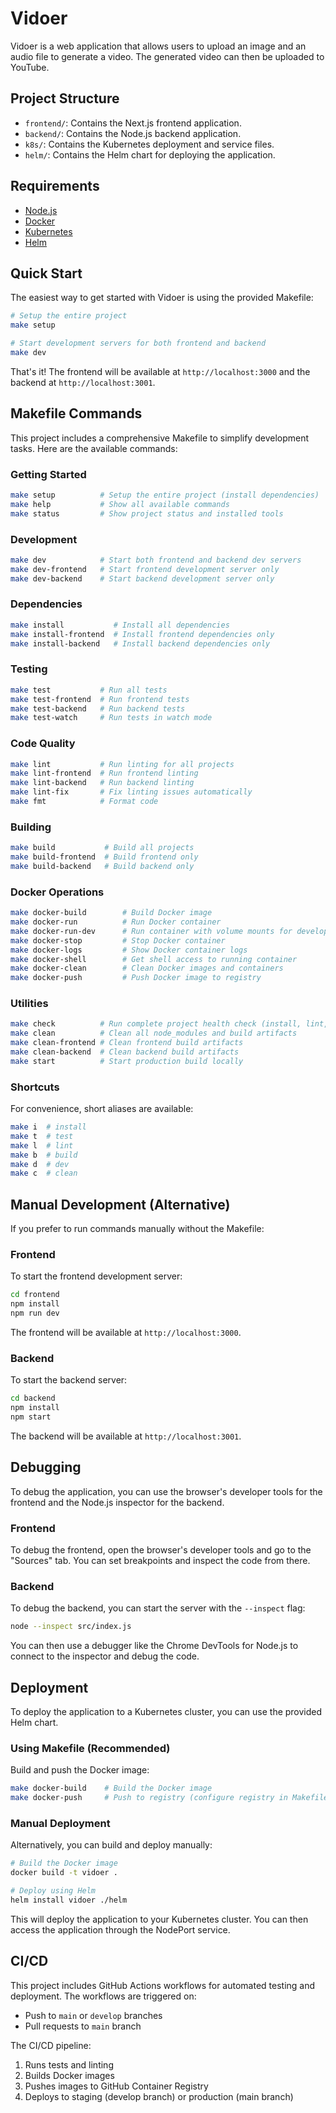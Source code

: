 # Vidoer

Vidoer is a web application that allows users to upload an image and an audio file to generate a video. The generated video can then be uploaded to YouTube.

## Project Structure

- `frontend/`: Contains the Next.js frontend application.
- `backend/`: Contains the Node.js backend application.
- `k8s/`: Contains the Kubernetes deployment and service files.
- `helm/`: Contains the Helm chart for deploying the application.

## Requirements

- [Node.js](https://nodejs.org/)
- [Docker](https://www.docker.com/)
- [Kubernetes](https://kubernetes.io/)
- [Helm](https://helm.sh/)

## Quick Start

The easiest way to get started with Vidoer is using the provided Makefile:

```bash
# Setup the entire project
make setup

# Start development servers for both frontend and backend
make dev
```

That's it! The frontend will be available at `http://localhost:3000` and the backend at `http://localhost:3001`.

## Makefile Commands

This project includes a comprehensive Makefile to simplify development tasks. Here are the available commands:

### Getting Started
```bash
make setup          # Setup the entire project (install dependencies)
make help           # Show all available commands
make status         # Show project status and installed tools
```

### Development
```bash
make dev            # Start both frontend and backend dev servers
make dev-frontend   # Start frontend development server only
make dev-backend    # Start backend development server only
```

### Dependencies
```bash
make install           # Install all dependencies
make install-frontend  # Install frontend dependencies only
make install-backend   # Install backend dependencies only
```

### Testing
```bash
make test           # Run all tests
make test-frontend  # Run frontend tests
make test-backend   # Run backend tests
make test-watch     # Run tests in watch mode
```

### Code Quality
```bash
make lint           # Run linting for all projects
make lint-frontend  # Run frontend linting
make lint-backend   # Run backend linting
make lint-fix       # Fix linting issues automatically
make fmt            # Format code
```

### Building
```bash
make build           # Build all projects
make build-frontend  # Build frontend only
make build-backend   # Build backend only
```

### Docker Operations
```bash
make docker-build        # Build Docker image
make docker-run          # Run Docker container
make docker-run-dev      # Run container with volume mounts for development
make docker-stop         # Stop Docker container
make docker-logs         # Show Docker container logs
make docker-shell        # Get shell access to running container
make docker-clean        # Clean Docker images and containers
make docker-push         # Push Docker image to registry
```

### Utilities
```bash
make check          # Run complete project health check (install, lint, test, build)
make clean          # Clean all node_modules and build artifacts
make clean-frontend # Clean frontend build artifacts
make clean-backend  # Clean backend build artifacts
make start          # Start production build locally
```

### Shortcuts
For convenience, short aliases are available:
```bash
make i  # install
make t  # test
make l  # lint
make b  # build
make d  # dev
make c  # clean
```

## Manual Development (Alternative)

If you prefer to run commands manually without the Makefile:

### Frontend

To start the frontend development server:

```bash
cd frontend
npm install
npm run dev
```

The frontend will be available at `http://localhost:3000`.

### Backend

To start the backend server:

```bash
cd backend
npm install
npm start
```

The backend will be available at `http://localhost:3001`.

## Debugging

To debug the application, you can use the browser's developer tools for the frontend and the Node.js inspector for the backend.

### Frontend

To debug the frontend, open the browser's developer tools and go to the "Sources" tab. You can set breakpoints and inspect the code from there.

### Backend

To debug the backend, you can start the server with the `--inspect` flag:

```bash
node --inspect src/index.js
```

You can then use a debugger like the Chrome DevTools for Node.js to connect to the inspector and debug the code.

## Deployment

To deploy the application to a Kubernetes cluster, you can use the provided Helm chart.

### Using Makefile (Recommended)

Build and push the Docker image:

```bash
make docker-build    # Build the Docker image
make docker-push     # Push to registry (configure registry in Makefile)
```

### Manual Deployment

Alternatively, you can build and deploy manually:

```bash
# Build the Docker image
docker build -t vidoer .

# Deploy using Helm
helm install vidoer ./helm
```

This will deploy the application to your Kubernetes cluster. You can then access the application through the NodePort service.

## CI/CD

This project includes GitHub Actions workflows for automated testing and deployment. The workflows are triggered on:
- Push to `main` or `develop` branches
- Pull requests to `main` branch

The CI/CD pipeline:
1. Runs tests and linting
2. Builds Docker images
3. Pushes images to GitHub Container Registry
4. Deploys to staging (develop branch) or production (main branch)
